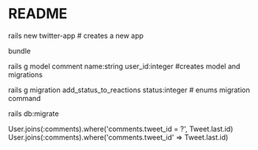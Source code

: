 # README

rails new twitter-app # creates a new app

bundle

rails g model comment name:string user_id:integer #creates model and migrations

rails g migration add_status_to_reactions status:integer # enums migration command

rails db:migrate

User.joins(:comments).where('comments.tweet_id = ?', Tweet.last.id)
User.joins(:comments).where('comments.tweet_id' => Tweet.last.id)

